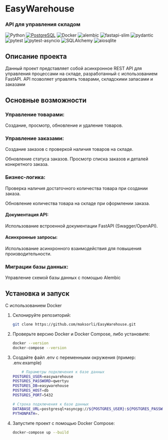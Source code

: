 # EasyWarehouse
### API для управления складом


![Python](https://img.shields.io/badge/Python-3.10-blue?style=flat&logo=python)
[![PostgreSQL](https://img.shields.io/badge/PostgreSQL-13-blue.svg)](https://www.postgresql.org/)
![Docker](https://img.shields.io/badge/Docker-20.10-blue?style=flat&logo=docker)
![alembic](https://img.shields.io/badge/alembic-1.13.3-green?style=flat&logo=python)
![fastapi-slim](https://img.shields.io/badge/fastapi--slim-0.115.2-blue?style=flat&logo=python)
![pydantic](https://img.shields.io/badge/pydantic-2.9.2-blue?style=flat&logo=python)
![pytest](https://img.shields.io/badge/pytest-8.3.3-green?style=flat&logo=python)
![pytest-asyncio](https://img.shields.io/badge/pytest--asyncio-0.24.0-blue?style=flat&logo=python)
![SQLAlchemy](https://img.shields.io/badge/SQLAlchemy-2.0.36-orange?style=flat&logo=python)
![aiosqlite](https://img.shields.io/badge/aiosqlite-0.20.0-blue?style=flat&logo=python)
 

## Описание проекта
Данный проект представляет собой асинхронное REST API для управления процессами на складе, разработанный с использованием FastAPI. API позволяет управлять товарами, складскими запасами и заказами

## Основные возможности
### Управление товарами:
Создание, просмотр, обновление и удаление товаров.
### Управление заказами:
Создание заказов с проверкой наличия товаров на складе.

Обновление статуса заказов.
Просмотр списка заказов и деталей конкретного заказа.
### Бизнес-логика:
Проверка наличия достаточного количества товара при создании заказа.

Обновление количества товара на складе при оформлении заказа.

#### Документация API:
Использование встроенной документации FastAPI (Swagger/OpenAPI).

#### Асинхронные запросы:
Использование асинхронного взаимодействия для повышения производительности.

### Миграции базы данных:
Управление схемой базы данных с помощью Alembic

 
 ## Установка и запуск
С использованием Docker
1. Склонируйте репозиторий:

   ```bash
   git clone https://github.com/maksorli/EasyWarehouse.git
2. Проверьте версию Docker и Docker Compose, либо установите:
    ```bash
    docker --version
    docker-compose --version
3. Создайте файл .env  с переменными окружения (пример: .env.example)
    ```bash
        # Параметры подключения к базе данных
    POSTGRES_USER=easywarehouse
    POSTGRES_PASSWORD=qwertyu
    POSTGRES_DB=easywarehouse
    POSTGRES_HOST=db
    POSTGRES_PORT=5432

    # Строка подключения к базе данных
    DATABASE_URL=postgresql+asyncpg://${POSTGRES_USER}:${POSTGRES_PASSWORD}@${POSTGRES_HOST}:${POSTGRES_PORT}/${POSTGRES_DB}
    PYTHONPATH=.
4. Запустите проект с помощью Docker Compose:
   ```bash
   docker-compose up --build